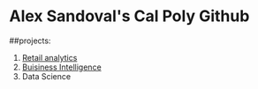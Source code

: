 # Alex Sandoval's Cal Poly Github 
##projects:

1. [Retail analytics](https://linkmehere.com) 
2. [Buisiness Intelligence](https://github.com/alex-a-s/Alex-Sandoval-CIS3100-/blob/main/Alex_Sandoval_Project_5_6%2C_warmup_3100_ulta_quartiles.ipynb)
3. Data Science
